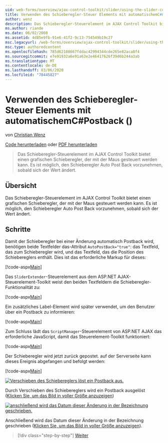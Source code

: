 ```yaml
---
uid: web-forms/overview/ajax-control-toolkit/slider/using-the-slider-control-with-auto-postback-cs
title: Verwenden des Schieberegler-Steuer Elements mit automatischemC#Postback () | Microsoft-Dokumentation
author: wenz
description: Das Schieberegler-Steuerelement im AJAX Control Toolkit bietet einen grafischen Schieberegler, der mit der Maus gesteuert werden kann. Es ist möglich, den Schieberegler wiederherzustellen...
ms.author: riande
ms.date: 06/02/2008
ms.assetid: 4d85e9fb-91e6-41f2-9c13-754549b19c27
msc.legacyurl: /web-forms/overview/ajax-control-toolkit/slider/using-the-slider-control-with-auto-postback-cs
msc.type: authoredcontent
ms.openlocfilehash: 785d62108667fddac42994344cde265e82aca8f4
ms.sourcegitcommit: e7e91932a6e91a63e2e46417626f39d6b244a3ab
ms.translationtype: MT
ms.contentlocale: de-DE
ms.lasthandoff: 03/06/2020
ms.locfileid: "78445827"
---
```

# <a name="using-the-slider-control-with-auto-postback-c"></a>Verwenden des Schieberegler-Steuer Elements mit automatischemC#Postback ()

von [Christian Wenz](https://github.com/wenz)

[Code herunterladen](https://download.microsoft.com/download/9/3/f/93f8daea-bebd-4821-833b-95205389c7d0/Slider1.cs.zip) oder [PDF herunterladen](https://download.microsoft.com/download/b/6/a/b6ae89ee-df69-4c87-9bfb-ad1eb2b23373/slider1CS.pdf)

> Das Schieberegler-Steuerelement im AJAX Control Toolkit bietet einen grafischen Schieberegler, der mit der Maus gesteuert werden kann. Es ist möglich, den Schieberegler Auto Post Back vorzunehmen, sobald sich der Wert ändert.

## <a name="overview"></a>Übersicht

Das Schieberegler-Steuerelement im AJAX Control Toolkit bietet einen grafischen Schieberegler, der mit der Maus gesteuert werden kann. Es ist möglich, den Schieberegler Auto Post Back vorzunehmen, sobald sich der Wert ändert.

## <a name="steps"></a>Schritte

Damit der Schieberegler bei einer Änderung automatisch Postback wird, benötigen beide Textfelder das-Attribut `AutoPostBack="true"`: das Textfeld, das zum Schieberegler wird, und das Textfeld, das die Position des Schiebereglers enthält. Dies ist das erforderliche Markup für dieses:

[!code-aspx[Main](using-the-slider-control-with-auto-postback-cs/samples/sample1.aspx)]

Das `SliderExtender`-Steuerelement aus dem ASP.NET AJAX-Steuerelement-Toolkit weist den beiden Textfeldern die Schieberegler-Funktionalität zu:

[!code-aspx[Main](using-the-slider-control-with-auto-postback-cs/samples/sample2.aspx)]

Ein zusätzliches Label-Element wird später verwendet, um den Benutzer über ein Postback zu informieren:

[!code-aspx[Main](using-the-slider-control-with-auto-postback-cs/samples/sample3.aspx)]

Zum Schluss lädt das `ScriptManager`-Steuerelement von ASP.NET AJAX das erforderliche JavaScript, damit das Steuerelement-Toolkit funktioniert:

[!code-aspx[Main](using-the-slider-control-with-auto-postback-cs/samples/sample4.aspx)]

Der Schieberegler wird jetzt zurück gepostet. auf der Serverseite kann dieses Ereignis abgefangen und befolgt werden:

[!code-aspx[Main](using-the-slider-control-with-auto-postback-cs/samples/sample5.aspx)]

[![Verschieben des Schiebereglers löst ein Postback aus.](using-the-slider-control-with-auto-postback-cs/_static/image2.png)](using-the-slider-control-with-auto-postback-cs/_static/image1.png)

Durch Verschieben des Schiebereglers wird ein Postback ausgelöst ([Klicken Sie, um das Bild in voller Größe anzuzeigen](using-the-slider-control-with-auto-postback-cs/_static/image3.png))

[![anschließend wird das Datum dieser Änderung in der Bezeichnung geschrieben.](using-the-slider-control-with-auto-postback-cs/_static/image5.png)](using-the-slider-control-with-auto-postback-cs/_static/image4.png)

Anschließend wird das Datum dieser Änderung in der Bezeichnung geschrieben ([Klicken Sie, um das Bild in voller Größe anzuzeigen](using-the-slider-control-with-auto-postback-cs/_static/image6.png)).

> [!div class="step-by-step"]
> [Weiter](databinding-the-slider-control-cs.md)
